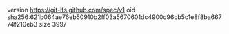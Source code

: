 version https://git-lfs.github.com/spec/v1
oid sha256:621b064ae76eb50910b2ff03a5670601dc4900c96cb5c1e8f8ba66774f210eb3
size 3997
